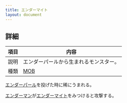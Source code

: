 ```yaml
---
title: エンダーマイト
layout: document
---
```

## 詳細

|項目|内容|
|---|---|
|説明|エンダーパールから生まれるモンスター。|
|種類|[MOB](MOB)|

[エンダーパール](エンダーパール)を投げた時に稀にうまれる。

[エンダーマン](エンダーマン)が[エンダーマイト](エンダーマイト)をみつけると攻撃する。
